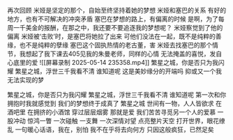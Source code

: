 再次回顾
米娅是坚定的那个，自始至终坚持着她的梦想
米娅和塞巴的关系
有好的地方，也有不可解决的冲突矛盾
塞巴在梦想的路上，有偏离的时候
是啊，为了每周一千美金的报酬，在那之中，我还要不要追逐我的梦想呢？
米娅察觉到了他的偏离
米娅被‘击败’时，是塞巴将她拉了出来
可他们没法在一起，既不是纯粹的善缘，也不是纯粹的孽缘
塞巴这个固执热情的老古董，害
米娅去找塞巴的那个情节，我想起了我下课去405见我的朱曼老师，同样的心情
无法掩盖的喜悦，发自心底里的爱
![[屏幕录制 2025-05-14 235358.mp4]]
繁星之城，你是否只为我闪耀
繁星之城，浮世三千我看不清
谁知道呢
这是美妙缘分的开端吗
抑或又一个我无法实现的梦

繁星之城，你是否只为我闪耀
繁星之城，浮世三千我看不清
谁知道呢
第一次和你拥抱时我就感觉到
我们的梦想终于成真了
繁星之城
世间有一物，人人皆欲求
在酒吧里
在拥挤的小酒馆
穿过层层烟雾
那就是爱
我们苦苦寻觅另一个人的爱慕
一股冲动
惊鸿一瞥
一次碰触
一支舞
一次深情对望
点亮整片天空
打开世界，眼花缭乱
一句暖心话语，我在，别怕
我不在乎将去向何方
只因这般疯狂，已然足矣




